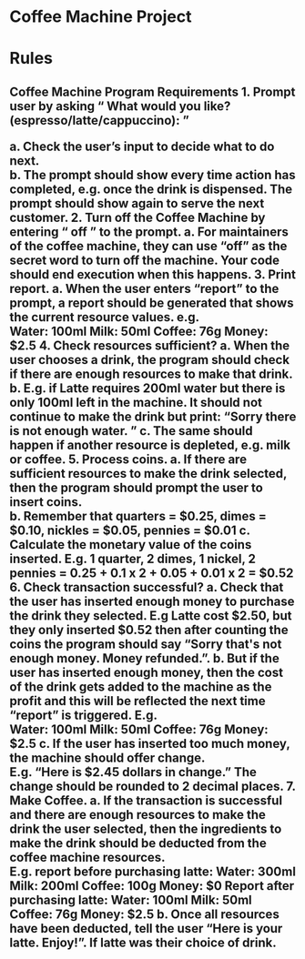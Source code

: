 <h1>Coffee Machine Project</h1>

<h1>Rules</h1>

<h2>Coffee Machine Program Requirements 
1. Prompt user by asking “
 What would you like? (espresso/latte/cappuccino):​ ” 
 
a. Check the user’s input to decide what to do next.  
b. The prompt should show every time action has completed, e.g. once the drink is 
dispensed. The prompt should show again to serve the next customer. 
2. Turn off the Coffee Machine by entering “
 off​ ” to the prompt. 
a. For maintainers of the coffee machine, they can use “off” as the secret word to turn off 
the machine. Your code should end execution when this happens. 
3. Print report. 
a. When the user enters “report” to the prompt, a report should be generated that shows 
the current resource values. e.g.  
Water: 100ml 
Milk: 50ml 
Coffee: 76g 
Money: $2.5 
4. Check resources sufficient? 
a. When the user chooses a drink, the program should check if there are enough 
resources to make that drink.  
b. E.g. if Latte requires 200ml water but there is only 100ml left in the machine. It should 
not continue to make the drink but print: “Sorry there is not enough water.​ ” 
c. The same should happen if another resource is depleted, e.g. milk or coffee. 
5. Process coins. 
a. If there are sufficient resources to make the drink selected, then the program should 
prompt the user to insert coins.  
b. Remember that quarters = $0.25, dimes = $0.10, nickles = $0.05, pennies = $0.01 
c. Calculate the monetary value of the coins inserted. E.g. 1 quarter, 2 dimes, 1 nickel, 2 
pennies = 0.25 + 0.1 x 2 + 0.05 + 0.01 x 2 = $0.52 
6. Check transaction successful? 
a. Check that the user has inserted enough money to purchase the drink they selected. 
E.g Latte cost $2.50, but they only inserted $0.52 then after counting the coins the 
program should say “Sorry that's not enough money. Money refunded.​ ”. 
b. But if the user has inserted enough money, then the cost of the drink gets added to the 
machine as the profit and this will be reflected the next time “report” is triggered. E.g.  
Water: 100ml 
Milk: 50ml 
Coffee: 76g 
Money: $2.5 
c. If the user has inserted too much money, the machine should offer change.  
E.g. “Here is $2.45 dollars in change.” The change should be rounded to 2 decimal 
places. 
7. Make Coffee. 
a. If the transaction is successful and there are enough resources to make the drink the 
user selected, then the ingredients to make the drink should be deducted from the 
coffee machine resources.  
E.g. report before purchasing latte: 
Water: 300ml 
Milk: 200ml 
Coffee: 100g 
Money: $0 
Report after purchasing latte: 
Water: 100ml 
Milk: 50ml 
Coffee: 76g 
Money: $2.5 
b. Once all resources have been deducted, tell the user “Here is your latte. Enjoy!”. If 
latte was their choice of drink.</h2>
